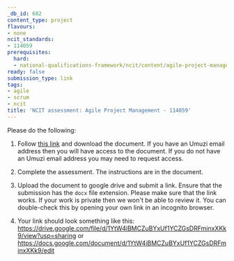 ```yaml
---
_db_id: 682
content_type: project
flavours:
- none
ncit_standards:
- 114059
prerequisites:
  hard:
  - national-qualifications-framework/ncit/content/agile-project-management
ready: false
submission_type: link
tags:
- agile
- scrum
- ncit
title: 'NCIT assessment: Agile Project Management - 114059'
---
```


Please do the following:

1. Follow [this link](https://drive.google.com/file/d/1jgsba6Sb284kI7p7hDmMnfrW41EvbVlK/view?usp=sharing) and download the document. If you have an Umuzi email address then you will have access to the document. If you do not have an Umuzi email address you may need to request access.

2. Complete the assessment. The instructions are in the document. 
   
3. Upload the document to google drive and submit a link. Ensure that the submission has the `docx` file extension. Please make sure that the link works. If your work is private then we won't be able to review it. You can double-check this by opening your own link in an incognito browser.  

4. Your link should look something like this:
https://drive.google.com/file/d/1YtW4iBMCZuBYxUf1YCZGsDRFminxXKk9/view?usp=sharing or https://docs.google.com/document/d/1YtW4iBMCZuBYxUf1YCZGsDRFminxXKk9/edit